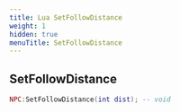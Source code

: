 ```yaml
---
title: Lua SetFollowDistance
weight: 1
hidden: true
menuTitle: SetFollowDistance
---
```

## SetFollowDistance
```lua
NPC:SetFollowDistance(int dist); -- void
```